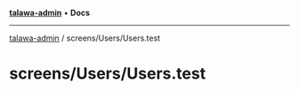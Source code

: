 [**talawa-admin**](../../../README.md) • **Docs**

***

[talawa-admin](../../../modules.md) / screens/Users/Users.test

# screens/Users/Users.test
